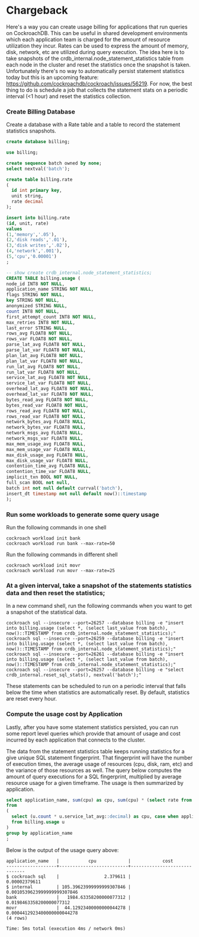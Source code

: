 # Chargeback

Here's a way you can create usage billing for applications that run queries on CockroachDB.  This can be useful in shared development environments which each application team is charged for the amount of resource utilization they incur.  Rates can be used to express the amount of memory, disk, network, etc are utilized during query execution.  The idea here is to take snapshots of the crdb_internal.node_statement_statistics table from each node in the cluster and reset the statistics once the snapshot is taken.  Unfortunately there's no way to automatically persist statement statistics today but this is an upcoming feature: https://github.com/cockroachdb/cockroach/issues/56219.  For now, the best thing to do is schedule a job that collects the statement stats on a periodic interval (<1 hour) and reset the statistics collection.

### Create Billing Database

Create a database with a Rate table and a table to record the statement statistics snapshots.

```sql
create database billing;

use billing;

create sequence batch owned by none;
select nextval('batch');

create table billing.rate
(
  id int primary key,
  unit string,
  rate decimal
);

insert into billing.rate
(id, unit, rate)
values
(1,'memory','.05'),
(2,'disk reads','.01'),
(3,'disk writes','.02'),
(4,'network','.001'),
(5,'cpu','0.00001')
;

-- show create crdb_internal.node_statement_statistics;
CREATE TABLE billing.usage (
node_id INT8 NOT NULL,
application_name STRING NOT NULL,
flags STRING NOT NULL,
key STRING NOT NULL,
anonymized STRING NULL,
count INT8 NOT NULL,
first_attempt_count INT8 NOT NULL,
max_retries INT8 NOT NULL,
last_error STRING NULL,
rows_avg FLOAT8 NOT NULL,
rows_var FLOAT8 NOT NULL,
parse_lat_avg FLOAT8 NOT NULL,
parse_lat_var FLOAT8 NOT NULL,
plan_lat_avg FLOAT8 NOT NULL,
plan_lat_var FLOAT8 NOT NULL,
run_lat_avg FLOAT8 NOT NULL,
run_lat_var FLOAT8 NOT NULL,
service_lat_avg FLOAT8 NOT NULL,
service_lat_var FLOAT8 NOT NULL,
overhead_lat_avg FLOAT8 NOT NULL,
overhead_lat_var FLOAT8 NOT NULL,
bytes_read_avg FLOAT8 NOT NULL,
bytes_read_var FLOAT8 NOT NULL,
rows_read_avg FLOAT8 NOT NULL,
rows_read_var FLOAT8 NOT NULL,
network_bytes_avg FLOAT8 NULL,
network_bytes_var FLOAT8 NULL,
network_msgs_avg FLOAT8 NULL,
network_msgs_var FLOAT8 NULL,
max_mem_usage_avg FLOAT8 NULL,
max_mem_usage_var FLOAT8 NULL,
max_disk_usage_avg FLOAT8 NULL,
max_disk_usage_var FLOAT8 NULL,
contention_time_avg FLOAT8 NULL,
contention_time_var FLOAT8 NULL,
implicit_txn BOOL NOT NULL,
full_scan BOOL not null,
batch int not null default currval('batch'),
insert_dt timestamp not null default now()::timestamp
);
```

### Run some workloads to generate some query usage

Run the following commands in one shell

```
cockroach workload init bank
cockroach workload run bank --max-rate=50
```

Run the following commands in different shell

```
cockroach workload init movr
cockroach workload run movr --max-rate=25
```

### At a given interval, take a snapshot of the statements statistics data and then reset the statistics;

In a new command shell, run the following commands when you want to get a snapshot of the statistical data.  

```
cockroach sql --insecure --port=26257 --database billing -e "insert into billing.usage (select *, (select last_value from batch), now()::TIMESTAMP from crdb_internal.node_statement_statistics);"
cockroach sql --insecure --port=26259 --database billing -e "insert into billing.usage (select *, (select last_value from batch), now()::TIMESTAMP from crdb_internal.node_statement_statistics);"
cockroach sql --insecure --port=26261 --database billing -e "insert into billing.usage (select *, (select last_value from batch), now()::TIMESTAMP from crdb_internal.node_statement_statistics);"
cockroach sql --insecure --port=26257 --database billing -e "select crdb_internal.reset_sql_stats(), nextval('batch');"
```

These statements can be scheduled to run on a periodic interval that falls below the time when statistics are automatically reset.  By default, statistics are reset every hour.

### Compute the usage cost by Application

Lastly, after you have some statement statistics persisted, you can run some report level queries which provide that amount of usage and cost incurred by each application that connects to the cluster.

The data from the statement statistics table keeps running statistics for a give unique SQL statement fingerprint.  That fingerprint will have the number of execution times, the average usage of resources (cpu, disk, ram, etc) and the variance of those resources as well.  The query below computes the amount of query executions for a SQL fingerprint, multiplied by average resource usage for a given timeframe.  The usage is then summarized by application.

```sql
select application_name, sum(cpu) as cpu, sum(cpu) * (select rate from billing.rate where unit = 'cpu') as cost
from
(
  select (u.count * u.service_lat_avg::decimal) as cpu, case when application_name like '$ internal%' then '$ internal' else application_name end as application_name
  from billing.usage u
)
group by application_name
;
```

Below is the output of the usage query above:

```
application_name   |           cpu            |            cost
-------------------+--------------------------+------------------------------
$ cockroach sql    |                 2.379611 |               0.00002379611
$ internal         | 105.39623999999999307846 | 0.0010539623999999999307846
bank               |   1984.63358200000077312 |    0.0198463358200000077312
movr               |  44.12923400000000044278 | 0.0004412923400000000044278
(4 rows)

Time: 5ms total (execution 4ms / network 0ms)
```
